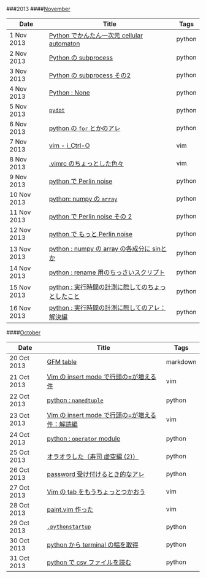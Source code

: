 ###2013
####[November](./2013/Nov)

|Date       |Title                                                                                 |Tags    |
|-----------|--------------------------------------------------------------------------------------|--------|
|1 Nov 2013 |[Python でかんたん一次元 cellular automaton](./2013/Nov/1.python-ca.md)               |python  |
|2 Nov 2013 |[Python の subprocess](./2013/Nov/2.python-subprocess.md)                             |python  |
|3 Nov 2013 |[Python の subprocess その2](./2013/Nov/3.python-subprocess-2.md)                     |python  |
|4 Nov 2013 |[Python : None](./2013/Nov/4.python-None-comparison.md)                               |python  |
|5 Nov 2013 |[`pydot`](./2013/Nov/5.python-pydot.md)                                               |python  |
|6 Nov 2013 |[python の `for` とかのアレ](./2013/Nov/6.python-for-refresh.md)                      |python  |
|7 Nov 2013 |[vim - i_Ctrl-O](./2013/Nov/7.vim-i_CTRL-O.md)                                        |vim     |
|8 Nov 2013 |[.vimrc のちょっとした色々]( ./2013/Nov/8.vimrc-settings.md)                          |vim     |
|9 Nov 2013 |[python で Perlin noise](./2013/Nov/9.python-perlinnoise.md)                          |python  |
|10 Nov 2013|[python: numpy の `array`](./2013/Nov/10.python-numpy-arrays.md)                      |python  |
|11 Nov 2013|[python で Perlin noise その 2](./2013/Nov/11.python-perlinnoise-multi.md)            |python  |
|12 Nov 2013|[python で もっと Perlin noise](./2013/Nov/12.python-perlinnoise-more.md)             |python  |
|13 Nov 2013|[python : numpy の array の各成分に sinとか](./2013/Nov/13.python-numpy-sin.md)       |python  |
|14 Nov 2013|[python : rename 用のちっさいスクリプト](./2013/Nov/14.python-handy-renamer.md)       |python  |
|15 Nov 2013|[python : 実行時間の計測に際してのちょっとしたこと](./2013/Nov/15.python-timing.md)   |python  |
|16 Nov 2013|[python : 実行時間の計測に際してのアレ：解決編](./2013/Nov/16.python-timing-solved.md)|python  |


####[October](./2013/Oct)

|Date       |Title                                                                               |Tags    |
|-----------|------------------------------------------------------------------------------------|--------|
|20 Oct 2013|[GFM table](./2013/Oct/20.gfmtable.md)                                              |markdown|
|21 Oct 2013|[Vim の insert mode で行頭の=が増える件](./2013/Oct/21.vim-doubleequal.md)          |vim     |
|22 Oct 2013|[python : `namedtuple`](./2013/Oct/22.python-namedtuple.md)                         |python  |
|23 Oct 2013|[Vim の insert mode で行頭の=が増える件：解読編](./2013/Oct/23.vim-doubleequal-2.md)|vim     |
|24 Oct 2013|[python : `operator` module](./2013/Oct/24.python-module-operator.md)               |python  |
|25 Oct 2013|[オラオラした（寿司 虚空編 (2)）](./2013/Oct/25.oraora-sushi2.md)                   |python  |
|26 Oct 2013|[password 受け付けるとき的なアレ](./2013/Oct/26.python-getpass.md)                  |python  |
|27 Oct 2013|[Vim の tab をもうちょっとつかおう](./2013/Oct/27.vim-tabs.md)                      |vim     |
|28 Oct 2013|[paint.vim 作った](./2013/Oct/28.vim-paint.md)                                      |vim     |
|29 Oct 2013|[`.pythonstartup`](./2013/Oct/29.pythonstartup.md)                                  |python  |
|30 Oct 2013|[python から terminal の幅を取得](./2013/Oct/30.python-consolewidth.md)             |python  |
|31 Oct 2013|[python で csv ファイルを読む](./2013/Oct/31-python-readcsv.md)                     |python  |

